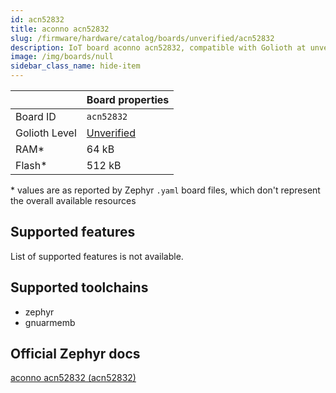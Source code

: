 ```yaml
---
id: acn52832
title: aconno acn52832
slug: /firmware/hardware/catalog/boards/unverified/acn52832
description: IoT board aconno acn52832, compatible with Golioth at unverified level.
image: /img/boards/null
sidebar_class_name: hide-item
---
```


[//]: # (This is an auto-generated file, do not edit! Changes to it will be lost upon re-generation)



|                | Board properties     |
| -------------  | -------------------- |
| Board ID       | `acn52832` |
| Golioth Level  | [Unverified](/firmware/hardware#unverified-boards) |
| RAM*           | 64 kB |
| Flash*         | 512 kB |

\* values are as reported by Zephyr `.yaml` board files, which don't represent the overall available resources



## Supported features

List of supported features is not available.

## Supported toolchains

* zephyr
* gnuarmemb

## Official Zephyr docs

[aconno acn52832 (acn52832)](https://docs.zephyrproject.org/latest/boards/aconno/acn52832/doc/index.html)
